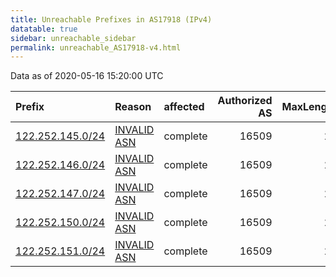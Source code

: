 ```yaml
---
title: Unreachable Prefixes in AS17918 (IPv4)
datatable: true
sidebar: unreachable_sidebar
permalink: unreachable_AS17918-v4.html
---
```


Data as of 2020-05-16 15:20:00 UTC


<div class="datatable-begin"></div>

| Prefix                                                     | Reason                                                                                                  | affected   |   Authorized AS |   MaxLength | Anchor                                       |   unreachable /24s |
|:-----------------------------------------------------------|:--------------------------------------------------------------------------------------------------------|:-----------|----------------:|------------:|:---------------------------------------------|-------------------:|
| [122.252.145.0/24](https://stat.ripe.net/122.252.145.0/24) | [INVALID ASN](https://rpki-validator.ripe.net/announcement-preview?asn=AS17918&prefix=122.252.145.0/24) | complete   |           16509 |          24 | [APNIC](unreachable_APNIC_RPKI_Root-v4.html) |                  1 |
| [122.252.146.0/24](https://stat.ripe.net/122.252.146.0/24) | [INVALID ASN](https://rpki-validator.ripe.net/announcement-preview?asn=AS17918&prefix=122.252.146.0/24) | complete   |           16509 |          24 | [APNIC](unreachable_APNIC_RPKI_Root-v4.html) |                  1 |
| [122.252.147.0/24](https://stat.ripe.net/122.252.147.0/24) | [INVALID ASN](https://rpki-validator.ripe.net/announcement-preview?asn=AS17918&prefix=122.252.147.0/24) | complete   |           16509 |          24 | [APNIC](unreachable_APNIC_RPKI_Root-v4.html) |                  1 |
| [122.252.150.0/24](https://stat.ripe.net/122.252.150.0/24) | [INVALID ASN](https://rpki-validator.ripe.net/announcement-preview?asn=AS17918&prefix=122.252.150.0/24) | complete   |           16509 |          22 | [APNIC](unreachable_APNIC_RPKI_Root-v4.html) |                  1 |
| [122.252.151.0/24](https://stat.ripe.net/122.252.151.0/24) | [INVALID ASN](https://rpki-validator.ripe.net/announcement-preview?asn=AS17918&prefix=122.252.151.0/24) | complete   |           16509 |          22 | [APNIC](unreachable_APNIC_RPKI_Root-v4.html) |                  1 |

<div class="datatable-end"></div>